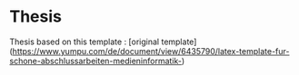 # Thesis

Thesis based on this template : [original template] (https://www.yumpu.com/de/document/view/6435790/latex-template-fur-schone-abschlussarbeiten-medieninformatik-)
